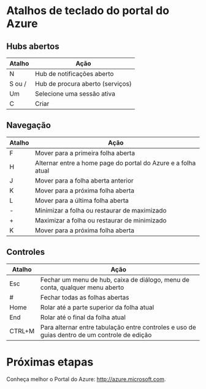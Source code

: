 ﻿<properties 
   pageTitle="Atalhos de teclado do portal do Azure" 
   description="Este artigo será sempre uma lista atualizada dos atalhos de teclado que funciona em todo o portal do Azure. Serviços individuais podem ter seus próprios atalhos de teclado especializados." 
   services="cloud-services" 
   documentationCenter="dev-center-name" 
   authors="curtand" 
   manager="terrylan" 
   editor="lisatoft"/>

<tags
   ms.service="multiple"
   ms.devlang="NA"
   ms.topic="article"
   ms.tgt_pltfrm="NA"
   ms.workload="na" 
   ms.date="02/13/2015"
   ms.author="curtand"/>

# Atalhos de teclado do portal do Azure 

## Hubs abertos

| Atalho | Ação |
|--------|----------|
| N | Hub de notificações aberto |
| S ou / | Hub de procura aberto (serviços) | 
| Um | Selecione uma sessão ativa | 
| C | Criar | 

## Navegação

| Atalho | Ação |
|--------|----------|
| F | Mover para a primeira folha aberta | 
| H | Alternar entre a home page do portal do Azure e a folha atual | 
| J | Mover para a folha aberta anterior | 
| K | Mover para a próxima folha aberta | 
| L | Mover para a última folha aberta | 
| - | Minimizar a folha ou restaurar de maximizado | 
| + | Maximizar a folha ou restaurar de minimizado | 
| K | Mover para a próxima folha aberta | 


## Controles
| Atalho | Ação |
|--------|----------|
| Esc | Fechar um menu de hub, caixa de diálogo, menu de conta, qualquer menu aberto | 
| # | Fechar todas as folhas abertas | 
| Home | Rolar até a parte superior da folha atual | 
| End | Rolar até o final da folha atual | 
| CTRL+M | Para alternar entre tabulação entre controles e uso de guias dentro de um controle de edição | 

# Próximas etapas

Conheça melhor o Portal do Azure: http://azure.microsoft.com. 



<!--HONumber=52-->